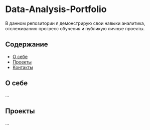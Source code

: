 # Data-Analysis-Portfolio
В данном репозитории я демонстрирую свои навыки аналитика, отслеживанию прогресс обучения и публикую личные проекты.

## Содержание
- [О себе](#о-себе)
- [Проекты](#проекты)
- [Контакты](#контакты)
  
## О себе

...


## Проекты

...
